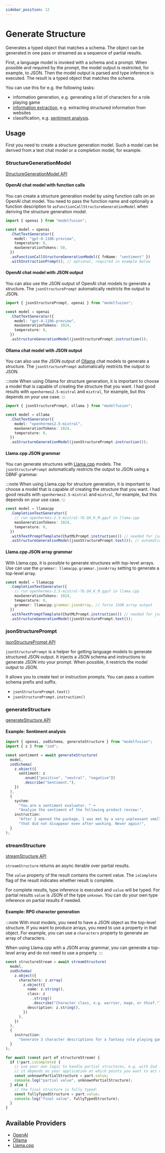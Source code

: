 ```yaml
---
sidebar_position: 12
---
```


# Generate Structure

Generates a typed object that matches a schema. The object can be generated in one pass or streamed as a sequence of partial results.

First, a language model is invoked with a schema and a prompt. When possible and required by the prompt, the model output is restricted, for example, to JSON. Then the model output is parsed and type inference is executed. The result is a typed object that matches the schema.

You can use this for e.g. the following tasks:

- information generation, e.g. generating a list of characters for a role playing game
- [information extraction](/tutorial/tutorials/information-extraction), e.g. extracting structured information from websites
- classification, e.g. [sentiment analysis](/tutorial/tutorials/sentiment-analysis).

## Usage

First you need to create a structure generation model. Such a model can be derived from a text chat model or a completion model, for example.

### StructureGenerationModel

[StructureGenerationModel API](/api/interfaces/StructureGenerationModel)

#### OpenAI chat model with function calls

You can create a structure generation model by using function calls on an OpenAI chat model. You need to pass the function name and optionally a function description to `asFunctionCallStructureGenerationModel` when deriving the structure generation model.

```ts
import { openai } from "modelfusion";

const model = openai
  .ChatTextGenerator({
    model: "gpt-4-1106-preview",
    temperature: 0,
    maxGenerationTokens: 50,
  })
  .asFunctionCallStructureGenerationModel({ fnName: "sentiment" })
  .withInstructionPrompt(); // optional, required in example below
```

#### OpenAI chat model with JSON output

You can also use the JSON output of OpenAI chat models to generate a structure. The `jsonStructurePrompt` automatically restricts the output to JSON.

```ts
import { jsonStructurePrompt, openai } from "modelfusion";

const model = openai
  .ChatTextGenerator({
    model: "gpt-4-1106-preview",
    maxGenerationTokens: 1024,
    temperature: 0,
  })
  .asStructureGenerationModel(jsonStructurePrompt.instruction());
```

#### Ollama chat model with JSON output

You can also use the JSON output of [Ollama](/integration/model-provider/ollama) chat models to generate a structure. The `jsonStructurePrompt` automatically restricts the output to JSON.

:::note
When using Ollama for structure generation, it is important to choose a model that is capable of creating the structure that you want. I had good results with `openhermes2.5-mistral` and `mixtral`, for example, but this depends on your use case.
:::

```ts
import { jsonStructurePrompt, ollama } from "modelfusion";

const model = ollama
  .ChatTextGenerator({
    model: "openhermes2.5-mistral",
    maxGenerationTokens: 1024,
    temperature: 0,
  })
  .asStructureGenerationModel(jsonStructurePrompt.instruction());
```

#### Llama.cpp JSON grammar

You can generate structures with [Llama.cpp](/integration/model-provider/llamacpp) models. The `jsonStructurePrompt` automatically restricts the output to JSON using a GBNF grammar.

:::note
When using Llama.cpp for structure generation, it is important to choose a model that is capable of creating the structure that you want. I had good results with `openhermes2.5-mistral` and `mixtral`, for example, but this depends on your use case.
:::

```ts
const model = llamacpp
  .CompletionTextGenerator({
    // run openhermes-2.5-mistral-7b.Q4_K_M.gguf in llama.cpp
    maxGenerationTokens: 1024,
    temperature: 0,
  })
  .withTextPromptTemplate(ChatMLPrompt.instruction()) // needed for jsonStructurePrompt.text()
  .asStructureGenerationModel(jsonStructurePrompt.text()); // automatically restrict the output to JSON
```

#### Llama.cpp JSON array grammar

With Llama.cpp, it is possible to generate structures with top-level arrays. Use can use the `grammar: llamacpp.grammar.jsonArray` setting to generate a top-level array.

```ts
const model = llamacpp
  .CompletionTextGenerator({
    // run openhermes-2.5-mistral-7b.Q4_K_M.gguf in llama.cpp
    maxGenerationTokens: 1024,
    temperature: 0,
    grammar: llamacpp.grammar.jsonArray, // force JSON array output
  })
  .withTextPromptTemplate(ChatMLPrompt.instruction()) // needed for jsonStructurePrompt.text()
  .asStructureGenerationModel(jsonStructurePrompt.text());
```

### jsonStructurePrompt

[jsonStructurePrompt API](/api/modules#jsonstructureprompt)

`jsonStructurePrompt` is a helper for getting language models to generate structured JSON output. It injects a JSON schema and instructions to generate JSON into your prompt. When possible, it restricts the model output to JSON.

It allows you to create text or instruction prompts. You can pass a custom schema prefix and suffix.

- `jsonStructurePrompt.text()`
- `jsonStructurePrompt.instruction()`

### generateStructure

[generateStructure API](/api/modules#generatestructure)

#### Example: Sentiment analysis

```ts
import { openai, zodSchema, generateStructure } from "modelfusion";
import { z } from "zod";

const sentiment = await generateStructure(
  model,
  zodSchema(
    z.object({
      sentiment: z
        .enum(["positive", "neutral", "negative"])
        .describe("Sentiment."),
    })
  ),
  {
    system:
      "You are a sentiment evaluator. " +
      "Analyze the sentiment of the following product review:",
    instruction:
      "After I opened the package, I was met by a very unpleasant smell " +
      "that did not disappear even after washing. Never again!",
  }
);
```

### streamStructure

[streamStructure API](/api/modules#streamstructure)

`streamStructure` returns an async iterable over partial results.

The `value` property of the result contains the current value.
The `isComplete` flag of the result indicates whether result is complete.

For complete results, type inference is executed and `value` will be typed.
For partial results `value` is JSON of the type `unknown`.
You can do your own type inference on partial results if needed.

#### Example: RPG character generation

:::note
With most models, you need to have a JSON object as the top-level structure. If you want to produce arrays, you need to use a property in that object. For example, you can use a `characters` property to generate an array of characters.

When using Llama.cpp with a JSON array grammar, you can generate a top-level array and do not need to use a property.
:::

```ts
const structureStream = await streamStructure(
  model,
  zodSchema(
    z.object({
      characters: z.array(
        z.object({
          name: z.string(),
          class: z
            .string()
            .describe("Character class, e.g. warrior, mage, or thief."),
          description: z.string(),
        })
      ),
    })
  ),
  {
    instruction:
      "Generate 3 character descriptions for a fantasy role playing game.",
  }
);

for await (const part of structureStream) {
  if (!part.isComplete) {
    // use your own logic to handle partial structures, e.g. with Zod .deepPartial()
    // it depends on your application at which points you want to act on the partial structures
    const unknownPartialStructure = part.value;
    console.log("partial value", unknownPartialStructure);
  } else {
    // the final structure is fully typed:
    const fullyTypedStructure = part.value;
    console.log("final value", fullyTypedStructure);
  }
}
```

## Available Providers

- [OpenAI](/integration/model-provider/openai)
- [Ollama](/integration/model-provider/ollama)
- [Llama.cpp](/integration/model-provider/llamacpp)
